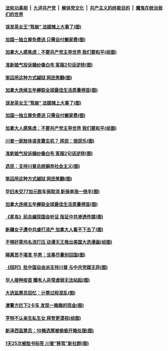 

####  [法轮功真相](../../../../basic/blob/master/README.md?t=11171902) &nbsp;|&nbsp; [九评共产党](../../../../9ping.md/blob/master/README.md?t=11171902) &nbsp;|&nbsp; [解体党文化](../../../../jtdwh.md/blob/master/README.md?t=11171902)  &nbsp;|&nbsp; [共产主义的终极目的](../../../../gczydzjmd.md/blob/master/README.md?t=11171902) &nbsp;|&nbsp; [魔鬼在统治我们的世界](../../../../mgztzwmdsj.md/blob/master/README.md?t=11171902) 

#### [误发英女王“驾崩” 法媒摊上大事了(图)](../pages/p3/952820.md?t=11171902) 

#### [加国一独立屋免费送 只需自付搬家费(图)](../pages/p3/952815.md?t=11171902) 

#### [加拿大人感焦虑：不要共产党主导世界 我们要和平(组图)](../pages/p3/952796.md?t=11171902) 

#### [准新娘气投诉婚纱像白布 客服2句话逆转(图)](../pages/p3/952722.md?t=11171902) 

#### [笨囚用这种方式越狱 网民笑翻(图)](../pages/p3/952343.md?t=11171902) 

#### [加拿大连续五年蝉联全球最佳生活质量榜首(图)](../pages/p3/952628.md?t=11171902) 

#### [误发英女王“驾崩” 法媒摊上大事了(图)](../pages/p3/952820.md?t=11171902) 

#### [加国一独立屋免费送 只需自付搬家费(图)](../pages/p3/952815.md?t=11171902) 

#### [加拿大人感焦虑：不要共产党主导世界 我们要和平(组图)](../pages/p3/952796.md?t=11171902) 

#### [川普一家肢体语言露玄机？ 网民：很逗乐(图)](../pages/p3/952744.md?t=11171902) 

#### [准新娘气投诉婚纱像白布 客服2句话逆转(图)](../pages/p3/952722.md?t=11171902) 

#### [选民：支持川普总统摒弃社会主义(图)](../pages/p3/952719.md?t=11171902) 

#### [笨囚用这种方式越狱 网民笑翻(图)](../pages/p3/952343.md?t=11171902) 

#### [华妇未交77加元致车保取消 新保单涨一倍半(图)](../pages/p3/952632.md?t=11171902) 

#### [加拿大连续五年蝉联全球最佳生活质量榜首(图)](../pages/p3/952628.md?t=11171902) 

#### [《星岛》前总编现国会听证 指证中共渗透传媒(图)](../pages/p3/952631.md?t=11171902) 

#### [新疆女子遭中共虐打流产 加拿大人看不下去了(图)](../pages/p3/952623.md?t=11171902) 

#### [不惧好莱坞名流打压 动漫天王推出美国大选漫画(组图)](../pages/p3/952484.md?t=11171902) 

#### [隔离苦不堪言 华男：没事尽量别回国(图)](../pages/p3/952513.md?t=11171902) 

#### [《纽时》批中国自由派支持川普 与中共党媒无异(图)](../pages/p3/952474.md?t=11171902) 

#### [华人接种疫苗 曝有人非常虚弱无法站起(图)](../pages/p3/952455.md?t=11171902) 

#### [大选监票员回忆：计票过程混乱(图)](../pages/p3/952440.md?t=11171902) 

#### [澳警方拦下2卡车 发现一箱箱的现金(图)](../pages/p3/952382.md?t=11171902) 

#### [亨特不认亲生私生女 拜登更漠视(组图)](../pages/p3/952372.md?t=11171902) 

#### [新泽西监票员：10箱选票被偷偷开箱处理(图)](../pages/p3/952346.md?t=11171902) 

#### [1天25次被脸书标签 川普“移驾”新社群(图)](../pages/p3/952319.md?t=11171902) 

